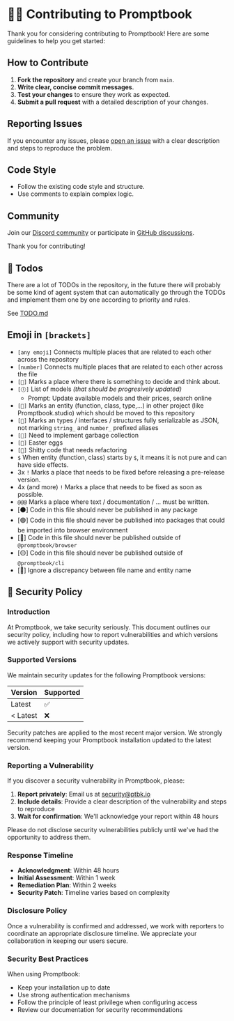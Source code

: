 # 👩‍💻 Contributing to Promptbook

Thank you for considering contributing to Promptbook! Here are some guidelines to help you get started:

## How to Contribute

1. **Fork the repository** and create your branch from `main`.
2. **Write clear, concise commit messages**.
3. **Test your changes** to ensure they work as expected.
4. **Submit a pull request** with a detailed description of your changes.

## Reporting Issues

If you encounter any issues, please [open an issue](https://github.com/webgptorg/promptbook/issues) with a clear description and steps to reproduce the problem.

## Code Style

-   Follow the existing code style and structure.
-   Use comments to explain complex logic.

## Community

Join our [Discord community](https://discord.gg/x3QWNaa89N) or participate in [GitHub discussions](https://github.com/webgptorg/promptbook/discussions).

Thank you for contributing!

## 🎯 Todos

There are a lot of TODOs in the repository, in the future there will probably be some kind of agent system that can automatically go through the TODOs and implement them one by one according to priority and rules.

See [TODO.md](./TODO.md)

## Emoji in `[brackets]`

-   `[any emoji]` Connects multiple places that are related to each other across the repository
-   `[number]` Connects multiple places that are related to each other across the file
-   `[🧠]` Marks a place where there is something to decide and think about.
-   `[🕕]` List of models _(that should be progresively updated)_
    -   Prompt: Update available models and their prices, search online
-   `[🔼]` Marks an entity (function, class, type,...) in other project (like Promptbook.studio) which should be moved to this repository
-   `[🚉]` Marks an types / interfaces / structures fully serializable as JSON, not marking `string_` and `number_` prefixed aliases
-   `[🧹]` Need to implement garbage collection
-   `[🐣]` Easter eggs
-   `[💩]` Shitty code that needs refactoring
-   `$` When entity (function, class) starts by `$`, it means it is not pure and can have side effects.
-   3x `!` Marks a place that needs to be fixed before releasing a pre-release version.
-   4x (and more) `!` Marks a place that needs to be fixed as soon as possible.
-   `@@@` Marks a place where text / documentation / ... must be written.
-   [⚫] Code in this file should never be published in any package
-   [🟢] Code in this file should never be published into packages that could be imported into browser environment
-   [🔵] Code in this file should never be published outside of `@promptbook/browser`
-   [🟡] Code in this file should never be published outside of `@promptbook/cli`
-   [💞] Ignore a discrepancy between file name and entity name

<!--Import ./SECURITY.md-->
<!--⚠️ WARNING: This section was imported, make changes in source; any manual changes here will be overwritten-->

## 🔐 Security Policy

### Introduction

At Promptbook, we take security seriously. This document outlines our security policy, including how to report vulnerabilities and which versions we actively support with security updates.

### Supported Versions

We maintain security updates for the following Promptbook versions:

| Version  | Supported          |
| -------- | ------------------ |
| Latest   | :white_check_mark: |
| < Latest | :x:                |

Security patches are applied to the most recent major version. We strongly recommend keeping your Promptbook installation updated to the latest version.

### Reporting a Vulnerability

If you discover a security vulnerability in Promptbook, please:

1. **Report privately**: Email us at [security@ptbk.io](mailto:security@ptbk.io)
2. **Include details**: Provide a clear description of the vulnerability and steps to reproduce
3. **Wait for confirmation**: We'll acknowledge your report within 48 hours

Please do not disclose security vulnerabilities publicly until we've had the opportunity to address them.

### Response Timeline

-   **Acknowledgment**: Within 48 hours
-   **Initial Assessment**: Within 1 week
-   **Remediation Plan**: Within 2 weeks
-   **Security Patch**: Timeline varies based on complexity

### Disclosure Policy

Once a vulnerability is confirmed and addressed, we work with reporters to coordinate an appropriate disclosure timeline. We appreciate your collaboration in keeping our users secure.

### Security Best Practices

When using Promptbook:

-   Keep your installation up to date
-   Use strong authentication mechanisms
-   Follow the principle of least privilege when configuring access
-   Review our documentation for security recommendations

<!--/Import ./SECURITY.md-->
